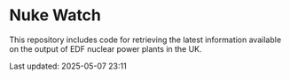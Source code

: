 # Nuke Watch

This repository includes code for retrieving the latest information available on the output of EDF nuclear power plants in the UK.

Last updated: 2025-05-07 23:11